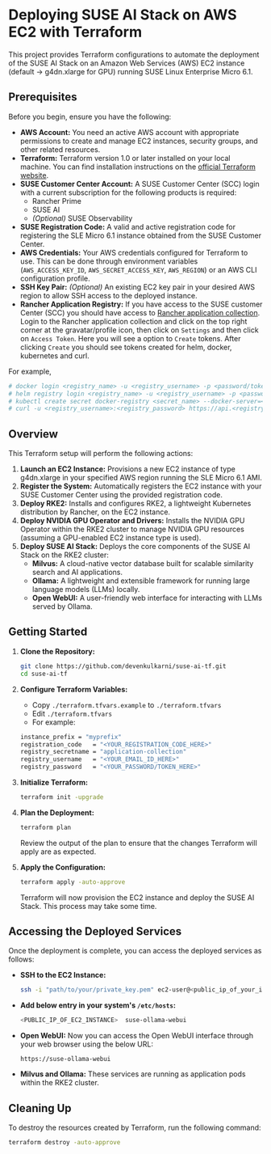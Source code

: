 # Deploying SUSE AI Stack on AWS EC2 with Terraform

This project provides Terraform configurations to automate the deployment of the SUSE AI Stack on an Amazon Web Services (AWS) EC2 instance (default -> g4dn.xlarge for GPU) running SUSE Linux Enterprise Micro 6.1.

## Prerequisites

Before you begin, ensure you have the following:

* **AWS Account:** You need an active AWS account with appropriate permissions to create and manage EC2 instances, security groups, and other related resources.
* **Terraform:** Terraform version 1.0 or later installed on your local machine. You can find installation instructions on the [official Terraform website](https://www.terraform.io/downloads).
* **SUSE Customer Center Account:** A SUSE Customer Center (SCC) login with a current subscription for the following products is required:
    * Rancher Prime
    * SUSE AI
    * *(Optional)* SUSE Observability
* **SUSE Registration Code:** A valid and active registration code for registering the SLE Micro 6.1 instance obtained from the SUSE Customer Center.
* **AWS Credentials:** Your AWS credentials configured for Terraform to use. This can be done through environment variables (`AWS_ACCESS_KEY_ID`, `AWS_SECRET_ACCESS_KEY`, `AWS_REGION`) or an AWS CLI configuration profile.
* **SSH Key Pair:** *(Optional)* An existing EC2 key pair in your desired AWS region to allow SSH access to the deployed instance.
* **Rancher Application Registry:** If you have access to the SUSE customer Center (SCC) you should have access to [Rancher application collection](https://apps.rancher.io/). Login to the Rancher application collection and click on the top right corner at the gravatar/profile icon, then click on `Settings` and then click on `Access Token`. Here you will see a option to `Create` tokens. After clicking `Create` you should see tokens created for helm, docker, kubernetes and curl.

For example,
```bash
# docker login <registry_name> -u <registry_username> -p <password/token>
# helm registry login <registry_name> -u <registry_username> -p <password/token>
# kubectl create secret docker-registry <secret_name> --docker-server=<registry_name> --docker-username=<registry_username> --docker-password=<registry_password>
# curl -u <registry_username>:<registry_password> https://api.<registry_name>/v1/applications
```

## Overview

This Terraform setup will perform the following actions:

1.  **Launch an EC2 Instance:** Provisions a new EC2 instance of type g4dn.xlarge in your specified AWS region running the SLE Micro 6.1 AMI.
2.  **Register the System:** Automatically registers the EC2 instance with your SUSE Customer Center using the provided registration code.
3.  **Deploy RKE2:** Installs and configures RKE2, a lightweight Kubernetes distribution by Rancher, on the EC2 instance.
4.  **Deploy NVIDIA GPU Operator and Drivers:** Installs the NVIDIA GPU Operator within the RKE2 cluster to manage NVIDIA GPU resources (assuming a GPU-enabled EC2 instance type is used).
5.  **Deploy SUSE AI Stack:** Deploys the core components of the SUSE AI Stack on the RKE2 cluster:
    * **Milvus:** A cloud-native vector database built for scalable similarity search and AI applications.
    * **Ollama:** A lightweight and extensible framework for running large language models (LLMs) locally.
    * **Open WebUI:** A user-friendly web interface for interacting with LLMs served by Ollama.

## Getting Started

1.  **Clone the Repository:**
    ```bash
    git clone https://github.com/devenkulkarni/suse-ai-tf.git
    cd suse-ai-tf
    ```

2.  **Configure Terraform Variables:**
    
    - Copy `./terraform.tfvars.example` to `./terraform.tfvars`
    - Edit `./terraform.tfvars`
    - For example:
    ```bash
    instance_prefix = "myprefix"
    registration_code   = "<YOUR_REGISTRATION_CODE_HERE>"
    registry_secretname = "application-collection"
    registry_username   = "<YOUR_EMAIL_ID_HERE>"
    registry_password   = "<YOUR_PASSWORD/TOKEN_HERE>"
    ```

3.  **Initialize Terraform:**
    ```bash
    terraform init -upgrade
    ```

4.  **Plan the Deployment:**
    ```bash
    terraform plan
    ```
    Review the output of the plan to ensure that the changes Terraform will apply are as expected.

5.  **Apply the Configuration:**
    ```bash
    terraform apply -auto-approve 
    ```
    Terraform will now provision the EC2 instance and deploy the SUSE AI Stack. This process may take some time.

## Accessing the Deployed Services

Once the deployment is complete, you can access the deployed services as follows:

* **SSH to the EC2 Instance:**
    ```bash
    ssh -i "path/to/your/private_key.pem" ec2-user@<public_ip_of_your_instance>
    ```

* **Add below entry in your system's `/etc/hosts`:**
    ```bash
    <PUBLIC_IP_OF_EC2_INSTANCE>  suse-ollama-webui
    
* **Open WebUI:** Now you can access the Open WebUI interface through your web browser using the below URL:
    ```
    https://suse-ollama-webui
    ```

* **Milvus and Ollama:** These services are running as application pods within the RKE2 cluster.

## Cleaning Up

To destroy the resources created by Terraform, run the following command:

```bash
terraform destroy -auto-approve
```
